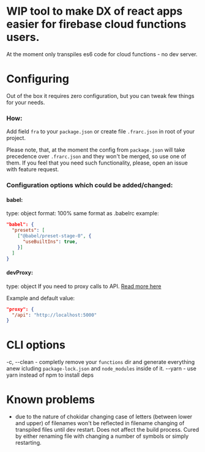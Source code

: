 # WIP tool to make DX of react apps easier for firebase cloud functions users.

At the moment only transpiles es6 code for cloud functions - no dev server.

# Configuring
Out of the box it requires zero configuration, but you can tweak few things for your needs.

### How:
Add field `fra` to your `package.json` or create file `.frarc.json` in root of your project.

Please note, that, at the moment the config from `package.json` will take precedence over `.frarc.json` and they won't be merged, so use one of them. If you feel that you need such functionality, please, open an issue with feature request.

### Configuration options which could be added/changed:

#### babel:
type: object
format: 100% same format as .babelrc
example:
````json
"babel": {
  "presets": [
    ["@babel/preset-stage-0", {
      "useBuiltIns": true,
    }]
  ]
}
````

#### devProxy:
type: object
If you need to proxy calls to API. [Read more here](https://webpack.js.org/configuration/dev-server/#devserver-proxy)

Example and default value:
````json
"proxy": {
  "/api": "http://localhost:5000"
}
````

# CLI options
 -c, --clean - completly remove your `functions` dir and generate everything anew icluding `package-lock.json` and `node_modules` inside of it.
 --yarn - use yarn instead of npm to install deps

# Known problems
- due to the nature of chokidar changing case of letters (between lower and upper) of filenames won't be reflected in filename changing of transpiled files until dev restart. Does not affect the build process. Cured by either renaming file with changing a number of symbols or simply restarting.